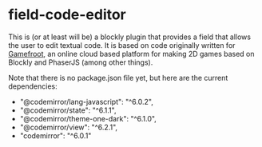 # field-code-editor
This is (or at least will be) a blockly plugin that provides a field that allows the user to edit 
textual code.  It is based on code originally written for [Gamefroot](https://gamefroot.com), 
an online cloud based platform for making 2D games based on Blockly and PhaserJS (among other things).

Note that there is no package.json file yet, but here are the current dependencies:
* "@codemirror/lang-javascript": "^6.0.2",
* "@codemirror/state": "^6.1.1",
* "@codemirror/theme-one-dark": "^6.1.0",
* "@codemirror/view": "^6.2.1",
* "codemirror": "^6.0.1"
